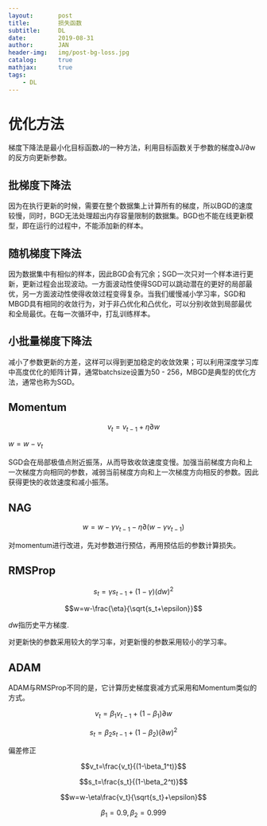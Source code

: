 ```yaml
---
layout:       post
title:        损失函数
subtitle:     DL
date:         2019-08-31
author:       JAN
header-img:   img/post-bg-loss.jpg
catalog:      true
mathjax:	  true
tags:
    - DL
---
```


# 优化方法

梯度下降法是最小化目标函数J的一种方法，利用目标函数关于参数的梯度∂J/∂w的反方向更新参数。

## 批梯度下降法

因为在执行更新的时候，需要在整个数据集上计算所有的梯度，所以BGD的速度较慢，同时，BGD无法处理超出内存容量限制的数据集。BGD也不能在线更新模型，即在运行的过程中，不能添加新的样本。

## 随机梯度下降法

因为数据集中有相似的样本，因此BGD会有冗余；SGD一次只对一个样本进行更新，更新过程会出现波动。一方面波动性使得SGD可以跳动潜在的更好的局部最优，另一方面波动性使得收敛过程变得复杂。当我们缓慢减小学习率，SGD和MBGD具有相同的收敛行为，对于非凸优化和凸优化，可以分别收敛到局部最优和全局最优。在每一次循环中，打乱训练样本。

## 小批量梯度下降法

减小了参数更新的方差，这样可以得到更加稳定的收敛效果；可以利用深度学习库中高度优化的矩阵计算，通常batchsize设置为50 - 256，MBGD是典型的优化方法，通常也称为SGD。

## Momentum

$$v_t=v_{t-1}+\eta∂w$$

$w=w-v_t$

SGD会在局部极值点附近振荡，从而导致收敛速度变慢。加强当前梯度方向和上一次梯度方向相同的参数，减弱当前梯度方向和上一次梯度方向相反的参数。因此获得更快的收敛速度和减小振荡。

## NAG

$$w=w-\gamma v_{t-1}-\eta∂(w-\gamma v_{t-1})$$

对momentum进行改进，先对参数进行预估，再用预估后的参数计算损失。

## RMSProp

$$s_t=\gamma s_{t-1}+(1-\gamma)(dw)^2$$

$$w=w-\frac{\eta}{\sqrt{s_t+\epsilon}}$$

$dw$指历史平方梯度.

对更新快的参数采用较大的学习率，对更新慢的参数采用较小的学习率。

## ADAM

ADAM与RMSProp不同的是，它计算历史梯度衰减方式采用和Momentum类似的方式。

$$v_t=\beta_1v_{t-1}+(1-\beta_1)∂w$$

$$s_t=\beta_2s_{t-1}+(1-\beta_2)(∂w)^2$$

偏差修正

$$v_t=\frac{v_t}{(1-\beta_1^t)}$$

$$s_t=\frac{s_t}{(1-\beta_2^t)}$$

$$w=w-\eta\frac{v_t}{\sqrt{s_t}+\epsilon}$$

$$\beta_1=0.9, \beta_2=0.999$$

